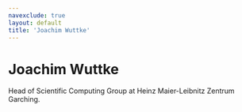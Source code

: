 ```yaml
---
navexclude: true
layout: default
title: 'Joachim Wuttke'
---
```


# Joachim Wuttke

Head of Scientific Computing Group at Heinz Maier-Leibnitz Zentrum Garching.